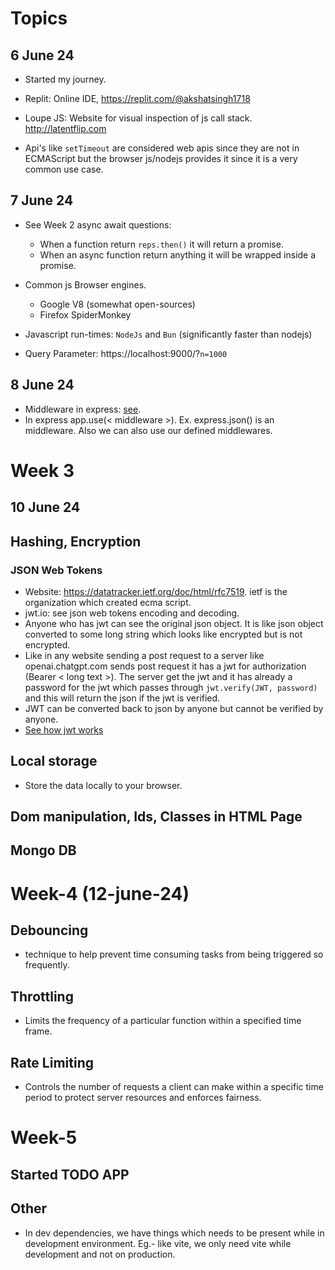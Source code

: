 # Topics

## 6 June 24

- Started my journey.

- Replit: Online IDE, https://replit.com/@akshatsingh1718

- Loupe JS: Website for visual inspection of js call stack.
  http://latentflip.com

- Api's like `setTimeout` are considered web apis since they are not in ECMAScript but the browser js/nodejs provides it since it is a very common use case.

## 7 June 24

- See Week 2 async await questions:

  - When a function return `reps.then()` it will return a promise.
  - When an async function return anything it will be wrapped inside a promise.

- Common js Browser engines.

  - Google V8 (somewhat open-sources)
  - Firefox SpiderMonkey

- Javascript run-times: `NodeJs` and `Bun` (significantly faster than nodejs)

- Query Parameter: https://localhost:9000/?`n=1000`

## 8 June 24

- Middleware in express: [see](./class-2/middlewares/index-middleware.js).
- In express app.use(< middleware >). Ex. express.json() is an middleware. Also we can also use our defined middlewares.

# Week 3

## 10 June 24

## Hashing, Encryption

### JSON Web Tokens

- Website: https://datatracker.ietf.org/doc/html/rfc7519. ietf is the organization which created ecma script.
- jwt.io: see json web tokens encoding and decoding.
- Anyone who has jwt can see the original json object. It is like json object converted to some long string which looks like encrypted but is not encrypted.
- Like in any website sending a post request to a server like openai.chatgpt.com sends post request it has a jwt for authorization (Bearer < long text >). The server get the jwt and it has already a password for the jwt which passes through `jwt.verify(JWT, password)` and this will return the json if the jwt is verified.
- JWT can be converted back to json by anyone but cannot be verified by anyone.
- [See how jwt works](./week-3/jwt-auth.js)

## Local storage

- Store the data locally to your browser.

## Dom manipulation, Ids, Classes in HTML Page

## Mongo DB

# Week-4 (12-june-24)

## Debouncing

- technique to help prevent time consuming tasks from being triggered so frequently.

## Throttling

- Limits the frequency of a particular function within a specified time frame.

## Rate Limiting

- Controls the number of requests a client can make within a specific time period to protect server resources and enforces fairness.

# Week-5

## Started TODO APP

## Other

- In dev dependencies, we have things which needs to be present while in development environment. Eg.- like vite, we only need vite while development and not on production.
